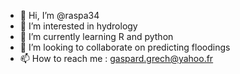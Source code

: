 - 👋 Hi, I’m @raspa34
- 👀 I’m interested in hydrology
- 🌱 I’m currently learning R and python
- 💞️ I’m looking to collaborate on predicting floodings
- 📫 How to reach me : gaspard.grech@yahoo.fr

<!---
raspa34/raspa34 is a ✨ special ✨ repository because its `README.md` (this file) appears on your GitHub profile.
You can click the Preview link to take a look at your changes.
--->
